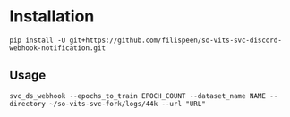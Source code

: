 # Installation
```pip install -U git+https://github.com/filispeen/so-vits-svc-discord-webhook-notification.git```

## Usage
```svc_ds_webhook --epochs_to_train EPOCH_COUNT --dataset_name NAME --directory ~/so-vits-svc-fork/logs/44k --url "URL"```
